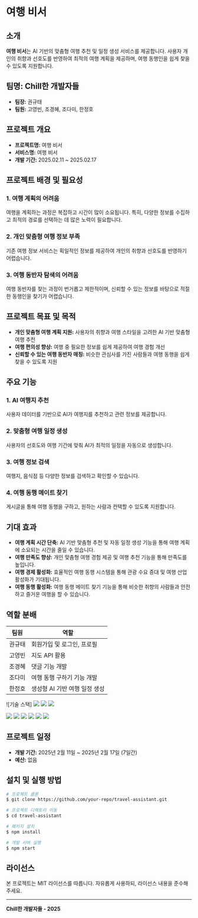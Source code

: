 # 여행 비서

## 소개
**여행 비서**는 AI 기반의 맞춤형 여행 추천 및 일정 생성 서비스를 제공합니다. 사용자 개인의 취향과 선호도를 반영하여 최적의 여행 계획을 제공하며, 여행 동행인을 쉽게 찾을 수 있도록 지원합니다.

## 팀명: Chill한 개발자들

- **팀장:** 권규태  
- **팀원:** 고영빈, 조경혜, 조다미, 한정호  

## 프로젝트 개요

- **프로젝트명:** 여행 비서  
- **서비스명:** 여행 비서  
- **개발 기간:** 2025.02.11 ~ 2025.02.17  

## 프로젝트 배경 및 필요성

### 1. 여행 계획의 어려움
여행을 계획하는 과정은 복잡하고 시간이 많이 소요됩니다. 특히, 다양한 정보를 수집하고 최적의 경로를 선택하는 데 많은 노력이 필요합니다.

### 2. 개인 맞춤형 여행 정보 부족
기존 여행 정보 서비스는 획일적인 정보를 제공하여 개인의 취향과 선호도를 반영하기 어렵습니다.

### 3. 여행 동반자 탐색의 어려움
여행 동반자를 찾는 과정이 번거롭고 제한적이며, 신뢰할 수 있는 정보를 바탕으로 적절한 동행인을 찾기가 어렵습니다.

## 프로젝트 목표 및 목적

- **개인 맞춤형 여행 계획 지원:** 사용자의 취향과 여행 스타일을 고려한 AI 기반 맞춤형 여행 추천
- **여행 편의성 향상:** 여행 중 필요한 정보를 쉽게 제공하여 여행 경험 개선
- **신뢰할 수 있는 여행 동반자 매칭:** 비슷한 관심사를 가진 사람들과 여행 동행을 쉽게 찾을 수 있도록 지원

## 주요 기능

### 1. AI 여행지 추천
사용자 데이터를 기반으로 AI가 여행지를 추천하고 관련 정보를 제공합니다.

### 2. 맞춤형 여행 일정 생성
사용자의 선호도와 여행 기간에 맞춰 AI가 최적의 일정을 자동으로 생성합니다.

### 3. 여행 정보 검색
여행지, 음식점 등 다양한 정보를 검색하고 확인할 수 있습니다.

### 4. 여행 동행 메이트 찾기
게시글을 통해 여행 동행을 구하고, 원하는 사람과 컨택할 수 있도록 지원합니다.

## 기대 효과

- **여행 계획 시간 단축:** AI 기반 맞춤형 추천 및 자동 일정 생성 기능을 통해 여행 계획에 소요되는 시간을 줄일 수 있습니다.
- **여행 만족도 향상:** 개인 맞춤형 여행 경험 제공 및 여행 추천 기능을 통해 만족도를 높입니다.
- **여행 경제 활성화:** 효율적인 여행 동행 시스템을 통해 관광 수요 증대 및 여행 산업 활성화가 기대됩니다.
- **여행 동행 활성화:** 여행 동행 메이트 찾기 기능을 통해 비슷한 취향의 사람들과 안전하고 즐거운 여행을 할 수 있습니다.

## 역할 분배

| 팀원   | 역할                             |
|--------|----------------------------------|
| 권규태 | 회원가입 및 로그인, 프로필        |
| 고영빈 | 지도 API 활용                    |
| 조경혜 | 댓글 기능 개발                   |
| 조다미 | 여행 동행 구하기 기능 개발         |
| 한정호 | 생성형 AI 기반 여행 일정 생성     |

![기술 스택]
  <img src="https://img.shields.io/badge/html5-E34F26?style=for-the-badge&logo=html5&logoColor=white"> 
  <img src="https://img.shields.io/badge/css-1572B6?style=for-the-badge&logo=css3&logoColor=white"> 
  <img src="https://img.shields.io/badge/javascript-F7DF1E?style=for-the-badge&logo=javascript&logoColor=black"> 
  
  <img src="https://img.shields.io/badge/supabase-3FCF8E?style=for-the-badge&logo=supabase&logoColor=white">
  
  <img src="https://img.shields.io/badge/node.js-339933?style=for-the-badge&logo=Node.js&logoColor=white">
  <img src="https://img.shields.io/badge/express-000000?style=for-the-badge&logo=express&logoColor=white">
  
  <img src="https://img.shields.io/badge/bootstrap-7952B3?style=for-the-badge&logo=bootstrap&logoColor=white">

  <img src="https://img.shields.io/badge/github-181717?style=for-the-badge&logo=github&logoColor=white">
  <img src="https://img.shields.io/badge/git-F05032?style=for-the-badge&logo=git&logoColor=white">

## 프로젝트 일정

- **개발 기간:** 2025년 2월 11일 ~ 2025년 2월 17일 (7일간)
- **예산:** 없음

## 설치 및 실행 방법
```bash
# 프로젝트 클론
$ git clone https://github.com/your-repo/travel-assistant.git

# 프로젝트 디렉토리 이동
$ cd travel-assistant

# 패키지 설치
$ npm install

# 개발 서버 실행
$ npm start
```

## 라이선스
본 프로젝트는 MIT 라이선스를 따릅니다. 자유롭게 사용하되, 라이선스 내용을 준수해주세요.

---

**Chill한 개발자들 - 2025**
